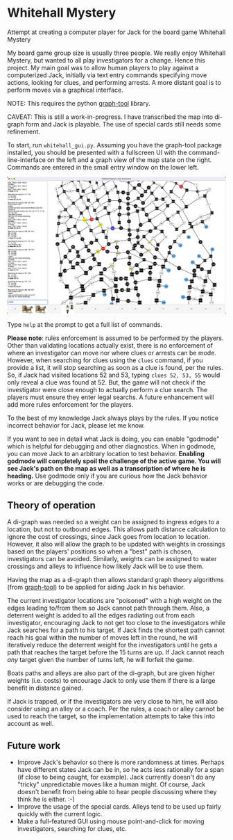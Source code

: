 # Whitehall Mystery
Attempt at creating a computer player for Jack for the board game Whitehall Mystery

My board game group size is usually three people.   We really enjoy Whitehall Mystery, but wanted to all play investigators for a change.  Hence this project.  My main goal was to allow human players to play against a computerized Jack, initially via text entry commands specifying move actions, looking for clues, and performing arrests. A more distant goal is to perform moves via a graphical interface.

NOTE: This requires the python [graph-tool](https://graph-tool.skewed.de/static/doc/index.html) library.

CAVEAT: This is still a work-in-progress.  I have transcribed the map into di-graph form and Jack is playable. The use of special cards still needs some refinement.

To start, run `whitehall_gui.py`.   Assuming you have the graph-tool package installed, you should be presented with a fullscreen UI with the command-line-interface on the left and a graph view of the map state on the right.   Commands are entered in the small entry window on the lower left.

![Starting Screen](images/whitehall.png)

Type `help` at the prompt to get a full list of commands.  

**Please note**: rules enforcement is assumed to be performed by the players.  Other than validating locations actually exist, there is no enforcement of where an investigator can move nor where clues or arrests can be mode.   However, when searching for clues using the `clues` command, if you provide a list, it will stop searching as soon as a clue is found, per the rules.  So, if Jack had visited locations 52 and 53, typing `clues 52, 53, 55` would only reveal a clue was found at 52.  But, the game will not check if the investigator were close enough to actually perform a clue search.  The players must ensure they enter legal searchs.  A future enhancement will add more rules enforcement for the players.

To the best of my knowledge Jack always plays by the rules.  If you notice incorrect behavior for Jack, please let me know.

If you want to see in detail what Jack is doing, you can enable "godmode" which is helpful for debugging and other diagnostics. When in godmode, you can move Jack to an arbitrary location to test behavior. **Enabling godmode will completely spoil the challenge of the active game. You will see Jack's path on the map as well as a transcription of where he is heading.** Use godmode only if you are curious how the Jack behavior works or are debugging the code.

## Theory of operation
A di-graph was needed so a weight can be assigned to ingress edges to a location, but not to outbound edges.  This allows path distance calculation to ignore the cost of crossings, since Jack goes from location to location.  However, it also will allow the graph to be updated with weights in crossings based on the players' positions so when a "best" path is chosen, investigators can be avoided.   Similarly, weights can be assigned to water crossings and alleys to influence how likely Jack will be to use them.

Having the map as a di-graph then allows standard graph theory algorithms (from [graph-tool](https://graph-tool.skewed.de/static/doc/index.html)) to be applied for aiding Jack in his behavior.  

The current investigator locations are "poisoned" with a high weight on the edges leading to/from them so Jack cannot path through them.  Also, a deterrent weight is added to all the edges radiating out from each investigator, encouraging Jack to not get too close to the investigators while Jack searches for a path to his target.  If Jack finds the shortest path cannot reach his goal within the number of moves left in the round, he will iteratively reduce the deterrent weight for the investigators until he gets a path that reaches the target before the 15 turns are up.   If Jack cannot reach *any* target given the number of turns left, he will forfeit the game.

Boats paths and alleys are also part of the di-graph, but are given higher weights (i.e. costs) to encourage Jack to only use them if there is a large benefit in distance gained.

If Jack is trapped, or if the investigators are very close to him, he will also consider using an alley or a coach.  Per the rules, a coach or alley cannot be used to reach the target, so the implementation attempts to take this into account as well.

## Future work

* Improve Jack's behavior so there is more randomness at times.  Perhaps have different states Jack can be in, so he acts less rationally for a span (if close to being caught, for example).  Jack currently doesn't do any "tricky" unpredictable moves like a human might.   Of course, Jack doesn't benefit from being able to hear people discussing where they think he is either. :-)
* Improve the usage of the special cards.  Alleys tend to be used up fairly quickly with the current logic.
* Make a full-featured GUI using mouse point-and-click for moving investigators, searching for clues, etc.  
